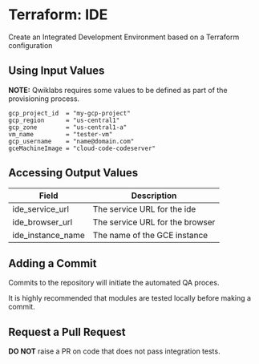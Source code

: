 # Terraform: IDE 

Create an Integrated Development Environment based on a Terraform configuration

## Using Input Values 

__NOTE:__ Qwiklabs requires some values to be defined as part of the provisioning process. 

```
gcp_project_id  = "my-gcp-project"
gcp_region      = "us-central1"
gcp_zone        = "us-central1-a"
vm_name         = "tester-vm"
gcp_username    = "name@domain.com"
gceMachineImage = "cloud-code-codeserver"
```

## Accessing Output Values 

| Field | Description |
|-------|-------------|
| ide_service_url | The service URL for the ide |
| ide_browser_url | The service URL for the browser |
| ide_instance_name | The name of the GCE instance |

## Adding a Commit 

Commits to the repository will initiate the automated QA proces.

It is highly recommended that modules are tested locally before making a commit.

## Request a Pull Request

__DO NOT__ raise a PR on code that does not pass integration tests.
